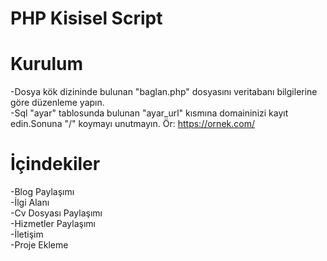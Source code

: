 # PHP Kisisel Script
 
# Kurulum
-Dosya kök dizininde bulunan "baglan.php" dosyasını veritabanı bilgilerine göre düzenleme yapın.
<br>
-Sql "ayar" tablosunda bulunan "ayar_url" kısmına domaininizi kayıt edin.Sonuna "/" koymayı unutmayın. Ör: https://ornek.com/

# İçindekiler
-Blog Paylaşımı
<br>
-İlgi Alanı
<br>
-Cv Dosyası Paylaşımı
<br>
-Hizmetler Paylaşımı
<br>
-İletişim
<br>
-Proje Ekleme
